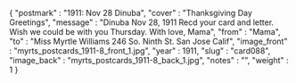 {
  "postmark" : "1911: Nov 28 Dinuba",
  "cover" : "Thanksgiving Day Greetings",
  "message" : "Dinuba Nov 28, 1911 Recd your card and letter. Wish we could be with you Thursday. With love, Mama",
  "from" : "Mama",
  "to" : "Miss Myrtle Williams 246 So. Ninth St. San Jose Calif",
  "image_front" : "myrts_postcards_1911-8_front_1.jpg",
  "year" : 1911,
  "slug" : "card088",
  "image_back" : "myrts_postcards_1911-8_back_1.jpg",
  "notes" : "",
  "weight" : 1
}
